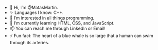 - 👋 Hi, I’m @MatasMartin.
- ✨ Languages I know: C++.
- 👀 I’m interested in all things programming.
- 🌱 I’m currently learning HTML, CSS, and JavaScript.
- 📫 You can reach me through LinkedIn or Email!
- ⚡ Fun fact: The heart of a blue whale is so large that a human can swim through its arteries.

<!---
MatasMartin/MatasMartin is a ✨ special ✨ repository because its `README.md` (this file) appears on your GitHub profile.
You can click the Preview link to take a look at your changes.
--->
